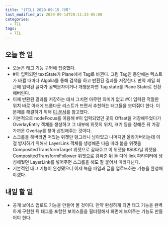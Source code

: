 ```yaml
---
title: "(TIL) 2020-09-15 기록"
last_modified_at: 2020-09-14T20:11:33-05:00
categories:
  - TIL
tags:
  - TIL
---
```


## 오늘 한 일
- 오늘은 태그 기능 구현에 집중했다.
- #이 입력되면 textState가 Plane에서 Tag로 바뀐다. 그럼 Tag인 동안에는 텍스트가 바뀔 때마다 Algolia를 통해 검색을 하고 반환된 결과를 저장한다. 만약 제일 최근에 입력된 글자가 공백문자이거나 개행문자면 Tag state를 Plane State로 전환해버린다.
- 이제 반환된 결과를 저장하는 데서 그치면 아무런 의미가 없고 #이 입력된 적절한 위치 바로 아래에 드롭다운 리스트가 뜨면서 추천하는 태그들을 보여줘야 한다. 이 문제를 해결하기 위해 [이 문서](https://medium.com/saugo360/https-medium-com-saugo360-flutter-using-overlay-to-display-floating-widgets-2e6d0e8decb9)를 참고했다.
- 기본적으로 nodeFocus를 이용해 #이 입력되었던 곳의 Offset을 저장해두었다가 OverlayEntry 객체를 생성하고 그 내부에 위젯의 위치, 크기 등을 정해준 뒤 가장 가까운 Overlay를 찾아 삽입해주는 것이다.
- 스크롤을 해버리면 떠있는 위젯만 덩그러니 남아있고 나머지만 올라가버리는데 이걸 방지하기 위해서 LayerLink 객체를 생성해준 다음 따라 붙을 위젯을 CompositedTransformTarget 위젯으로 감싸주고 이 위젯을 따라다닐 위젯을 CompositedTransformFollower 위젯으로 감싸준 뒤 둘 다에 link 파라미터에 생성해뒀던 LayerLink를 넣어주면 스크롤을 해도 잘 붙어서 따라다닌다.
- 기본적인 태그 기능이 완성됐으니 이제 녹음 파일과 글을 업로드하는 기능을 완성해야겠다.

## 내일 할 일
- 공개 보이스 업로드 기능을 만들어 볼 것이다. 만약 완성하게 되면 태그 기능을 완벽하게 구현한 뒤 태그를 포함한 보이스들을 필터링해서 화면에 보여주는 기능도 만들어야 한다.
